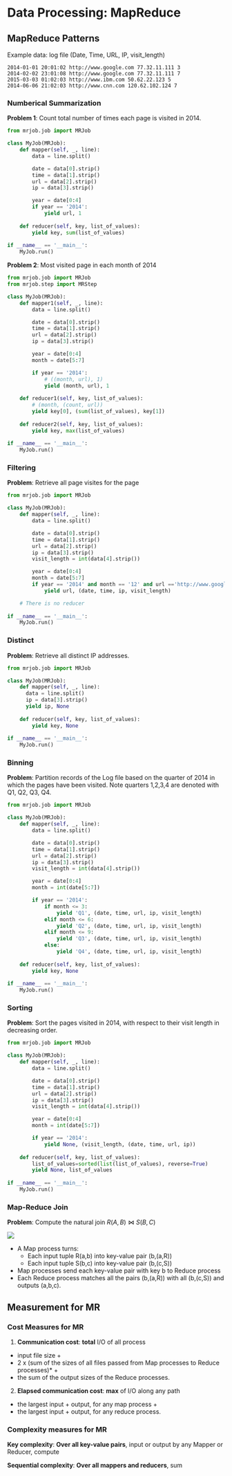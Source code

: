 # Data Processing: MapReduce

## MapReduce Patterns

Example data: log file (Date, Time, URL, IP, visit_length)

```
2014-01-01 20:01:02 http://www.google.com 77.32.11.111 3
2014-02-02 23:01:08 http://www.google.com 77.32.11.111 7
2015-03-03 01:02:03 http://www.ibm.com 50.62.22.123 5
2014-06-06 21:02:03 http://www.cnn.com 120.62.102.124 7
```

### Numberical Summarization

**Problem 1**: Count total number of times each page is visited in 2014.

```python
from mrjob.job import MRJob

class MyJob(MRJob):
    def mapper(self, _, line):
        data = line.split()

        date = data[0].strip()
        time = data[1].strip()
        url = data[2].strip()
        ip = data[3].strip()

        year = date[0:4]
        if year == '2014':
            yield url, 1
   
    def reducer(self, key, list_of_values):
        yield key, sum(list_of_values)
        
if __name__ == '__main__':
    MyJob.run()
```

**Problem 2**: Most visited page in each month of 2014

```python
from mrjob.job import MRJob
from mrjob.step import MRStep

class MyJob(MRJob):
    def mapper1(self, _, line):
        data = line.split()

        date = data[0].strip()
        time = data[1].strip()
        url = data[2].strip()
        ip = data[3].strip()

        year = date[0:4]
        month = date[5:7]

        if year == '2014':
            # ((month, url), 1)
            yield (month, url), 1
   
    def reducer1(self, key, list_of_values):
        # (month, (count, url))
        yield key[0], (sum(list_of_values), key[1])
        
    def reducer2(self, key, list_of_values):
        yield key, max(list_of_values)
        
if __name__ == '__main__':
    MyJob.run()
```


### Filtering

**Problem**: Retrieve all page visites for the page

```python
from mrjob.job import MRJob

class MyJob(MRJob):
    def mapper(self, _, line):
        data = line.split()

        date = data[0].strip()
        time = data[1].strip()
        url = data[2].strip()
        ip = data[3].strip()
        visit_length = int(data[4].strip())

        year = date[0:4]
        month = date[5:7]
        if year == '2014' and month == '12' and url =='http://www.google.com':
            yield url, (date, time, ip, visit_length)

    # There is no reducer
        
if __name__ == '__main__':
    MyJob.run()
```


### Distinct

**Problem**: Retrieve all distinct IP addresses.

```python
from mrjob.job import MRJob

class MyJob(MRJob):
    def mapper(self, _, line):
      data = line.split()
      ip = data[3].strip()
      yield ip, None
    
    def reducer(self, key, list_of_values):
        yield key, None
        
if __name__ == '__main__':
    MyJob.run()
```

### Binning

**Problem**: Partition records of the Log file based on the quarter of 2014 in which the pages have been visited. Note quarters 1,2,3,4 are denoted with Q1, Q2, Q3, Q4.

```python
from mrjob.job import MRJob

class MyJob(MRJob):
    def mapper(self, _, line):
        data = line.split()

        date = data[0].strip()
        time = data[1].strip()
        url = data[2].strip()
        ip = data[3].strip()
        visit_length = int(data[4].strip())

        year = date[0:4]
        month = int(date[5:7])

        if year == '2014':
            if month <= 3:
                yield 'Q1', (date, time, url, ip, visit_length)
            elif month <= 6:
                yield 'Q2', (date, time, url, ip, visit_length)
            elif month <= 9:
                yield 'Q3', (date, time, url, ip, visit_length)
            else:
                yield 'Q4', (date, time, url, ip, visit_length)
    
    def reducer(self, key, list_of_values):
        yield key, None
        
if __name__ == '__main__':
    MyJob.run()
```

### Sorting

**Problem**: Sort the pages visited in 2014, with respect to their visit length in decreasing order.

```python
from mrjob.job import MRJob

class MyJob(MRJob):
    def mapper(self, _, line):
        data = line.split()

        date = data[0].strip()
        time = data[1].strip()
        url = data[2].strip()
        ip = data[3].strip()
        visit_length = int(data[4].strip())

        year = date[0:4]
        month = int(date[5:7])

        if year == '2014':
            yield None, (visit_length, (date, time, url, ip))
    
    def reducer(self, key, list_of_values):
        list_of_values=sorted(list(list_of_values), reverse=True)
        yield None, list_of_values
        
if __name__ == '__main__':
    MyJob.run()
```

### Map-Reduce Join

**Problem**: Compute the natural join $R(A,B) \Join S(B,C)$

![](./images/nature_join.png)

- A Map process turns:
  - Each input tuple R(a,b) into key-value pair (b,(a,R))
  - Each input tuple S(b,c) into key-value pair (b,(c,S))
- Map processes send each key-value pair with key b to Reduce process
- Each Reduce process matches all the pairs (b,(a,R)) with all (b,(c,S)) and outputs (a,b,c).



## Measurement for MR

### Cost Measures for MR

1. **Communication cost**: **total** I/O of all process

- input file size $+$
- 2 x (sum of the sizes of all files passed from Map processes to Reduce processes)* $+$
- the sum of the output sizes of the Reduce processes.

2. **Elapsed communication cost**: **max** of I/O along any path

- the largest input + output, for any map process  $+$
- the largest input + output, for any reduce process.

### Complexity measures for MR

**Key complexity**: **Over all key-value pairs**, input or output by any Mapper or Reducer, compute

**Sequential complexity**: **Over all mappers and reducers**, sum
